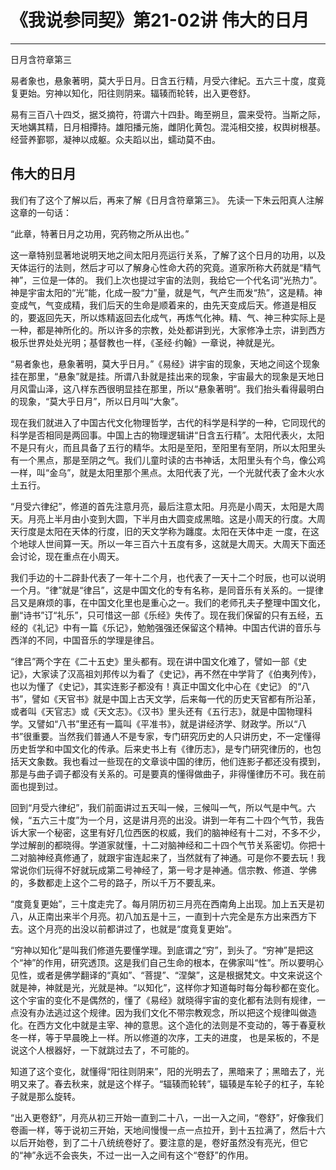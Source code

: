 # 《我说参同契》第21-02讲 伟大的日月

------

日月含符章第三

易者象也，悬象著明，莫大乎日月。日含五行精，月受六律紀。五六三十度，度竟复更始。穷神以知化，阳往则阴来。辐辏而轮转，出入更卷舒。

易有三百八十四爻，据爻摘符，符谓六十四卦。晦至朔旦，震来受符。当斯之际，天地媾其精，日月相撢持。雄阳播元施，雌阴化黄包。混沌相交接，权舆树根基。经营养鄞鄂，凝神以成躯。众夫蹈以出，蠕动莫不由。

## 伟大的日月

我们有了这个了解以后，再来了解《日月含符章第三》。 先读一下朱云阳真人注解这章的一句话：

“此章，特著日月之功用，究药物之所从出也。”

这一章特别显著地说明天地之间太阳月亮运行关系，了解了这个日月的功用，以及天体运行的法则，然后才可以了解身心性命大药的究竟。道家所称大药就是“精气神”，三位是一体的。 我们上次也提过宇宙的法则，我给它一个代名词“光热力”。 神是宇宙太阳的“光”能，化成一股“力”量，就是气，气产生而发“热”，这是精。神变成气，气变成精，我们后天的生命是顺着来的，由先天变成后天。修道是相反的，要返回先天，所以炼精返回去化成气，再炼气化神。精、气、神三种实际上是一种，都是神所化的。所以许多的宗教，处处都讲到光，大家修净土宗，讲到西方极乐世界处处光明；基督教也一样，《圣经·约翰》一章说，神就是光。

“易者象也，悬象著明，莫大乎日月。”《易经》讲宇宙的现象，天地之间这个现象挂在那里，“悬象”就是挂。所谓八卦就是挂出来的现象，宇宙最大的现象是天地日月风雷山泽，这八样东西很明显挂在那里，所以“悬象著明”。我们抬头看得最明白的现象，“莫大乎日月”，所以日月叫“大象”。

现在我们就进入了中国古代文化物理哲学，古代的科学是科学的一种，它同现代的科学是否相同是两回事。中国上古的物理逻辑讲“日含五行精”。太阳代表火，太阳不是只有火，而且具备了五行的精华。太阳是至阳，至阳里有至阴，所以太阳里头有一个黑点，那是至阴之气。我们儿童时读的古书神话，太阳里头有个鸟，像公鸡一样，叫“金乌”，就是太阳里那个黑点。太阳代表了光，一个光就代表了金木火水土五行。

“月受六律纪”，修道的首先注意月亮，最后注意太阳。月亮是小周天，太阳是大周天。月亮上半月由小变到大圆，下半月由大圆变成黑暗。这是小周天的行度。大周天行度是太阳在天体的行度，旧的天文学称为躔度。太阳在天体中走 一度，在这个地球人世间算一天。所以一年三百六十五度有多，这就是大周天。大周天下面还会讨论，现在重点在小周天。

我们手边的十二辟卦代表了一年十二个月，也代表了一天十二个时辰，也可以说明一个月。“律”就是“律吕”，这是中国文化的专有名称，是同音乐有关系的。一提律吕又是麻烦的事，在中国文化里也是重心之一。我们的老师孔夫子整理中国文化，删“诗书”订“礼乐”，只可惜这一部《乐经》失传了。现在我们保留的只有五经，五经的《礼记》中有一篇《乐记》，勉勉强强还保留这个精神。中国古代讲的音乐与西洋的不同，中国音乐的学理是律吕。

“律吕”两个字在《二十五史》里头都有。现在讲中国文化难了，譬如一部《史记》，大家读了汉高祖刘邦传以为看了《史记》，再不然在中学背了《伯夷列传》，也以为懂了《史记》，其实连影子都没有！真正中国文化中心在《史记》 的“八书”，譬如《天官书》就是中国上古天文学，后来每一代的历史天官都有所沿革，或者叫《天官志》或《天文志》。《汉书》里头还有《五行志》，就是中国物理科学。又譬如“八书”里还有一篇叫《平准书》，就是讲经济学、财政学。所以“八书”很重要。当然我们普通人不是专家，专门研究历史的人只讲历史，不一定懂得历史哲学和中国文化的传承。后来史书上有《律历志》，是专门研究律历的，也包括天文象数。我也看过一些现在的文章谈中国的律历，他们连影子都还没有摸到，那是与曲子调子都没有关系的。可是要真的懂得做曲子，非得懂律历不可。我在前面也提到过。

回到“月受六律纪”，我们前面讲过五天叫一候，三候叫一气，所以气是中气。六候，“五六三十度”为一个月，这是讲月亮的出没。讲到一年有二十四个气节，我告诉大家一个秘密，这里有好几位西医的权威，我们的脑神经有十二对，不多不少，学过解剖的都晓得。学道家就懂，十二对脑神经和二十四个气节关系密切。你把十二对脑神经真修通了，就跟宇宙连起来了，当然就有了神通。可是你不要去玩！我常说你们玩得不好就玩成第二号神经了，第一号才是神通。信宗教、修道、学佛的，多数都走上这个二号的路子，所以千万不要乱来。

“度竟复更始”，三十度走完了。每月阴历初三月亮在西南角上出现。加上五天是初八，从正南出来半个月亮。初八加五是十三，一直到十六完全是东方出来西方下去。这个月亮的出没以前都讲过了，也就是“度竟复更始”。

“穷神以知化”是叫我们修道先要懂学理。到底谓之“穷”，到头了。“穷神”是把这个“神”的作用，研究透顶。这是我们自己生命的根本，在佛家叫“性”。所以要明心见性，或者是佛学翻译的“真如”、“菩提”、“涅槃”，这是根据梵文。中文来说这个就是神，神就是光，光就是神。“以知化”，这样你才知道每时每分每秒都在变化。这个宇宙的变化不是偶然的，懂了《易经》就晓得宇宙的变化都有法则有规律，一点没有办法逃过这个规律。因为我们文化不带宗教观念，所以把这个规律叫做造化。在西方文化中就是主宰、神的意思。这个造化的法则是不变动的，等于春夏秋冬一样，等于早晨晚上一样。所以修道的次序，工夫的进度， 也是呆板的，不是说这个人根器好，一下就跳过去了，不可能的。

知道了这个变化，就懂得“阳往则阴来”，阳的光明去了，黑暗来了；黑暗去了，光明又来了。春去秋来，就是这个样子。“辐辏而轮转”，辐辏是车轮子的杠子，车轮子就是那么旋转。

“出入更卷舒”，月亮从初三开始一直到二十八，一出一入之间，“卷舒”，好像我们卷画一样，等于说初三开始，天地间慢慢一点一点拉开，到十五拉满了，然后十六以后开始卷，到了二十八统统卷好了。要注意的是，卷好虽然没有亮光，但它的“神”永远不会丧失，不过一出一入之间有这个“卷舒”的作用。